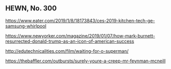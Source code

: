 ## HEWN, No. 300

https://www.eater.com/2019/1/8/18173843/ces-2019-kitchen-tech-ge-samsung-whirlpool

https://www.newyorker.com/magazine/2019/01/07/how-mark-burnett-resurrected-donald-trump-as-an-icon-of-american-success

http://edutechnicalities.com/film/waiting-for-o-superman/

https://thebaffler.com/outbursts/surely-youre-a-creep-mr-feynman-mcneill
